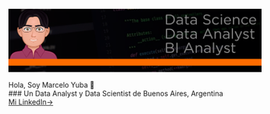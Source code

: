<div align="center">

![Banner](scr/banner.png)
</div>

<div h1> Hola, Soy Marcelo Yuba 👋 </div>
### Un Data Analyst  y Data Scientist de Buenos Aires, Argentina
<div>
<a href="https://www.linkedin.com/in/marcelo-yuba-b9a39827b/" target="_blank">Mi LinkedIn-></a>
</div>


